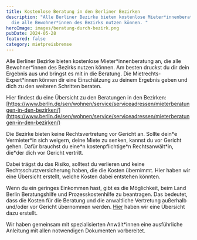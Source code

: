```yaml
---
title: Kostenlose Beratung in den Berliner Bezirken
description: "Alle Berliner Bezirke bieten kostenlose Mieter*innenberatung an,
  die alle Bewohner*innen des Bezirks nutzen können. "
heroImage: images/beratung-durch-bezirk.png
pubDate: 2024-05-28
featured: false
category: mietpreisbremse
---
```

Alle Berliner Bezirke bieten kostenlose Mieter\*innenberatung an, die alle Bewohner\*innen des Bezirks nutzen können. Am besten druckst du dir dein Ergebnis aus und bringst es mit in die Beratung. Die Mietrechts-Expert\*innen können dir eine Einschätzung zu deinem Ergebnis geben und dich zu den weiteren Schritten beraten.

Hier findest du eine Übersicht zu den Beratungen in den Bezirken: [https://www.berlin.de/sen/wohnen/service/serviceadressen/mieterberatungen-in-den-bezirken/](https://www.berlin.de/sen/wohnen/service/serviceadressen/mieterberatungen-in-den-bezirken/)

Die Bezirke bieten keine Rechtsvertretung vor Gericht an. Sollte dein\*e Vermieter\*in sich weigern, deine Miete zu senken, kannst du vor Gericht gehen. Dafür brauchst du eine\*n kostenpflichtige\*n Rechtsanwält\*in, die\*der dich vor Gericht vertritt.

Dabei trägst du das Risiko, solltest du verlieren und keine Rechtsschutzversicherung haben, die die Kosten übernimmt. Hier haben wir eine Übersicht erstellt, welche Kosten dabei entstehen könnten.

Wenn du ein geringes Einkommen hast, gibt es die Möglichkeit, beim Land Berlin Beratungshilfe und Prozesskostenhilfe zu beantragen. Das bedeutet, dass die Kosten für die Beratung und die anwaltliche Vertretung außerhalb und/oder vor Gericht übernommen werden. [Hier](https://blog.mietencheck.de/de/2024-05-30-kein-geld-fur-die-anwaltin/) haben wir eine Übersicht dazu erstellt.

Wir haben gemeinsam mit spezialisierten Anwält\*innen eine ausführliche Anleitung mit allen notwendigen Dokumenten vorbereitet.